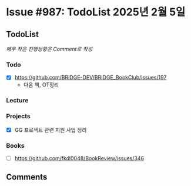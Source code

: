 # Issue #987: TodoList 2025년 2월 5일

## TodoList

*매우 작은 진행상황은 Comment로 작성*

### Todo  

- [x] https://github.com/BRIDGE-DEV/BRIDGE_BookClub/issues/197
  - 다음 책, OT정리

### Lecture

### Projects

- [x] GG 프로젝트 관련 지원 사업 정리

### Books

- [ ] https://github.com/fkdl0048/BookReview/issues/346


## Comments

